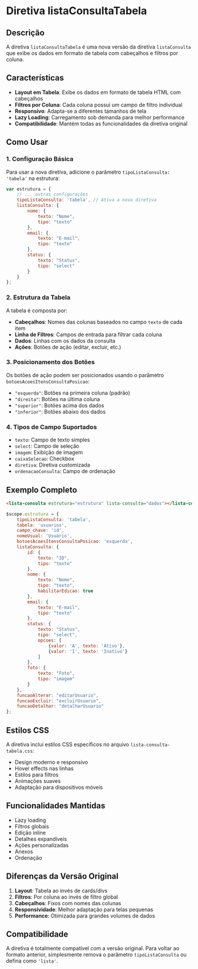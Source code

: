 # Diretiva listaConsultaTabela

## Descrição
A diretiva `listaConsultaTabela` é uma nova versão da diretiva `listaConsulta` que exibe os dados em formato de tabela com cabeçalhos e filtros por coluna.

## Características
- **Layout em Tabela**: Exibe os dados em formato de tabela HTML com cabeçalhos
- **Filtros por Coluna**: Cada coluna possui um campo de filtro individual
- **Responsivo**: Adapta-se a diferentes tamanhos de tela
- **Lazy Loading**: Carregamento sob demanda para melhor performance
- **Compatibilidade**: Mantém todas as funcionalidades da diretiva original

## Como Usar

### 1. Configuração Básica
Para usar a nova diretiva, adicione o parâmetro `tipoListaConsulta: 'tabela'` na estrutura:

```javascript
var estrutura = {
    // ... outras configurações
    tipoListaConsulta: 'tabela', // Ativa a nova diretiva
    listaConsulta: {
        nome: {
            texto: "Nome",
            tipo: "texto"
        },
        email: {
            texto: "E-mail",
            tipo: "texto"
        },
        status: {
            texto: "Status",
            tipo: "select"
        }
    }
};
```

### 2. Estrutura da Tabela
A tabela é composta por:
- **Cabeçalhos**: Nomes das colunas baseados no campo `texto` de cada item
- **Linha de Filtros**: Campos de entrada para filtrar cada coluna
- **Dados**: Linhas com os dados da consulta
- **Ações**: Botões de ação (editar, excluir, etc.)

### 3. Posicionamento dos Botões
Os botões de ação podem ser posicionados usando o parâmetro `botoesAcoesItensConsultaPosicao`:
- `"esquerda"`: Botões na primeira coluna (padrão)
- `"direita"`: Botões na última coluna
- `"superior"`: Botões acima dos dados
- `"inferior"`: Botões abaixo dos dados

### 4. Tipos de Campo Suportados
- `texto`: Campo de texto simples
- `select`: Campo de seleção
- `imagem`: Exibição de imagem
- `caixaSelecao`: Checkbox
- `diretiva`: Diretiva customizada
- `ordenacaoConsulta`: Campo de ordenação

## Exemplo Completo

```html
<lista-consulta estrutura="estrutura" lista-consulta="dados"></lista-consulta>
```

```javascript
$scope.estrutura = {
    tipoListaConsulta: 'tabela',
    tabela: 'usuarios',
    campo_chave: 'id',
    nomeUsual: 'Usuário',
    botoesAcoesItensConsultaPosicao: 'esquerda',
    listaConsulta: {
        id: {
            texto: "ID",
            tipo: "texto"
        },
        nome: {
            texto: "Nome",
            tipo: "texto",
            habilitarEdicao: true
        },
        email: {
            texto: "E-mail",
            tipo: "texto"
        },
        status: {
            texto: "Status",
            tipo: "select",
            opcoes: [
                {valor: 'A', texto: 'Ativo'},
                {valor: 'I', texto: 'Inativo'}
            ]
        },
        foto: {
            texto: "Foto",
            tipo: "imagem"
        }
    },
    funcaoAlterar: "editarUsuario",
    funcaoExcluir: "excluirUsuario",
    funcaoDetalhar: "detalharUsuario"
};
```

## Estilos CSS
A diretiva inclui estilos CSS específicos no arquivo `lista-consulta-tabela.css`:
- Design moderno e responsivo
- Hover effects nas linhas
- Estilos para filtros
- Animações suaves
- Adaptação para dispositivos móveis

## Funcionalidades Mantidas
- Lazy loading
- Filtros globais
- Edição inline
- Detalhes expandíveis
- Ações personalizadas
- Anexos
- Ordenação

## Diferenças da Versão Original
1. **Layout**: Tabela ao invés de cards/divs
2. **Filtros**: Por coluna ao invés de filtro global
3. **Cabeçalhos**: Fixos com nomes das colunas
4. **Responsividade**: Melhor adaptação para telas pequenas
5. **Performance**: Otimizada para grandes volumes de dados

## Compatibilidade
A diretiva é totalmente compatível com a versão original. Para voltar ao formato anterior, simplesmente remova o parâmetro `tipoListaConsulta` ou defina como `'lista'`.


